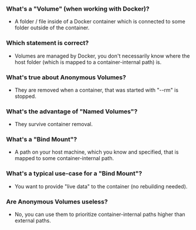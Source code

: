 ### What's a "Volume" (when working with Docker)?

- A folder / file inside of a Docker container which is connected to some folder outside of the container.

### Which statement is correct?

- Volumes are managed by Docker, you don't necessarily know where the host folder (which is mapped to a container-internal path) is.

### What's true about Anonymous Volumes?

- They are removed when a container, that was started with "--rm" is stopped.

### What's the advantage of "Named Volumes"?

- They survive container removal.

### What's a "Bind Mount"?

- A path on your host machine, which you know and specified, that is mapped to some container-internal path.

### What's a typical use-case for a "Bind Mount"?

- You want to provide "live data" to the container (no rebuilding needed).

### Are Anonymous Volumes useless?

- No, you can use them to prioritize container-internal paths higher than external paths.

